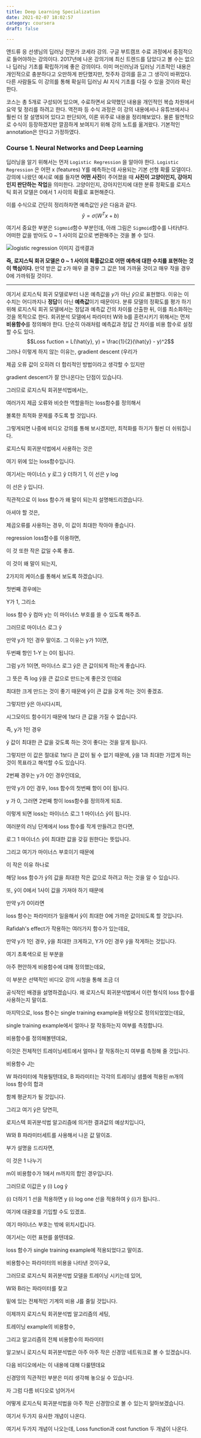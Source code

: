 ```yaml
---
title: Deep Learning Specialization
date: 2021-02-07 18:02:57
category: coursera
draft: false

---
```


앤드류 응 선생님의 딥러닝 전문가 코세라 강의. 구글 부트캠프 수료 과정에서 중점적으로 들어야하는 강의이다. 2017년에 나온 강의기에 최신 트렌드를 담았다고 볼 수는 없으나 딥러닝 기초를 확립하기에 좋은 강의이다. 이미 머신러닝과 딥러닝 기초적인 내용은 개인적으로 충분하다고 오만하게 판단했지만, 첫주차 강의를 듣고 그 생각이 바뀌었다. 다른 사람들도 이 강의를 통해 확실히 딥러닝 AI 지식 기초를 다질 수 있을 것이라 확신한다.

코스는 총 5개로 구성되어 있으며, 수료하면서 요약했던 내용을 개인적인 복습 차원에서 요약 및 정리를 하려고 한다. 역전파 등 수식 과정은 이 강의 내용에서나 유튜브에서나 훨씬 더 잘 설명되어 있다고 판단되어, 이론 위주로 내용을 정리해보았다. 물론 필연적으로 수식이 등장하겠지만 깔끔하게 보여지기 위해 강의 노트를 옮겨왔다. 기본적인 annotation은 안다고 가정하였다.

### Course 1. Neural Networks and Deep Learning

딥러닝을 알기 위해서는 먼저 `Logistic Regression` 을 알아야 한다. `Logistic Regression` 은 어떤 x (features) Y를 예측하는데 사용되는 기본 선형 확률 모델이다. 강의에 나왔던 예시로 예를 들자면 **어떤 사진**이 주어졌을 때 **사진이 고양이인지, 강아지인지 판단하는 작업**을 의미한다. 고양이인지, 강아지인지에 대한 분류 정확도를 로지스틱 회귀 모델은 0에서 1 사이의 확률로 표현해준다. 

이를 수식으로 간단히 정리하자면 예측값인 $\hat{y}$은 다음과 같다.
$$\hat{y} = \sigma(W^Tx + b)$$

여기서 중요한 부분은 `Sigmoid`함수 부분인데, 아래 그림은 `Sigmoid`함수를 나타낸다. 어떠한 값을 받아도 0 ~ 1 사이의 값으로 변환해주는 것을 볼 수 있다.

![logistic regression 이미지 검색결과](https://miro.medium.com/max/2400/1*RqXFpiNGwdiKBWyLJc_E7g.png)


**즉, 로지스틱 회귀 모델은 0 ~ 1 사이의 확률값으로 어떤 예측에 대한 수치를 표현하는 것이 핵심이다.** 만약 받은 값 z가 매우 클 경우 그 값은 1에 가까울 것이고 매우 작을 경우 0에 가까워질 것이다.

---

여기서 로지스틱 회귀 모델로부터 나온 예측값을 $y$가 아닌 $\hat{y}$으로 표현했다. 이유는 이 수치는 어디까지나 **정답**이 아닌 **예측값**이기 때문이다. 분류 모델의 정확도를 평가 하기 위해 로지스틱 회귀 모델에서는 정답과 예측값 간의 차이를 산출한 뒤, 이를 최소화하는 것을 목적으로 한다.  회귀분석 모델에서 파라미터 W와 b를 훈련시키기 위해서는 먼저 **비용함수**를 정의해야 한다. 단순히 아래처럼 예측값과 정답 간 차이를 비용 함수로 설정할 수도 있다. 
$$Loss fuction = L(\hat{y}, y) = \frac{1}{2}(\hat{y} - y)^2$$
그러나 이렇게 하지 않는 이유는, gradient descent (우리가


제곱 오류 값이 오히려 더 합리적인 방법이라고 생각할 수 있지만

gradient descent가 잘 안나온다는 단점이 있습니다.

그러므로 로지스틱 회귀분석법에서는,

여러가지 제곱 오류와 비슷한 역할을하는 loss함수를 정의해서

볼록한 최적화 문제를 주도록 할 것입니다.

그렇게되면 나중에 비디오 강의를 통해 보시겠지만, 최적화를 하기가 훨씬 더 쉬워집니다.

로지스틱 회귀분석법에서 사용하는 것은

여기 위에 있는 loss함수입니다.

여기서는 마이너스 y 로그 ŷ 더하기 1, 이 선은 y log

이 선은 ŷ 입니다.

직관적으로 이 loss 함수가 왜 말이 되는지 설명해드리겠습니다.

아셔야 할 것은,

제곱오류를 사용하는 경우, 이 값이 최대한 작아야 좋습니다.

regression loss함수를 이용하면,

이 것 또한 작은 값일 수록 좋죠.

이 것이 왜 말이 되는지,

2가지의 케이스를 통해서 보도록 하겠습니다.

첫번째 경우에는

Y가 1, 그리소

loss 함수 ŷ 컴마 y는 이 마이너스 부호를 쓸 수 있도록 해주죠.

그러므로 마이너스 로그 ŷ

만약 y가 1인 경우 말이죠. 그 이유는 y가 1이면,

두번째 항인 1-Y 는 0이 됩니다.

그럼 y가 1이면, 마이너스 로그 ŷ은 큰 값이되게 하는게 좋습니다.

그 뜻은 즉 log ŷ을 큰 값으로 만드는게 좋은것 인데요

최대한 크게 만드는 것이 좋기 때문에 ŷ이 큰 값을 갖게 하는 것이 좋겠죠.

그렇지만 ŷ은 아시다시피,

시그모이드 함수이기 때문에 1보다 큰 값을 가질 수 없습니다.

즉, y가 1인 경우

ŷ 값이 최대한 큰 값을 갖도록 하는 것이 좋다는 것을 알게 됩니다.

그렇지만 이 값은 절대로 1보다 큰 값이 될 수 없기 때문에, ŷ을 1과 최대한 가깝게 하는 것이 목표라고 해석할 수도 있습니다.

2번째 경우는 y가 0인 경우인데요,

만약 y가 0인 경우, loss 함수의 첫번째 항이 0이 됩니다.

y 가 0, 그러면 2번째 항이 loss함수를 정의하게 되죠.

이렇게 되면 loss는 마이너스 로그 1 마이너스 ŷ이 됩니다.

여러분의 러닝 단계에서 loss 함수를 작게 만들려고 한다면,

로그 1 마이너스 ŷ이 최대한 값을 갖길 원한다는 뜻입니다.

그리고 여기가 마이너스 부호이기 때문에

이 작은 이유 하나로

해당 loss 함수가 ŷ의 값을 최대한 작은 값으로 하려고 하는 것을 알 수 있습니다.

또, ŷ이 0에서 1사이 값을 가져야 하기 때문에

만약 y가 0이라면

loss 함수는 파라미터가 일을해서 ŷ이 최대한 0에 가까운 값이되도록 할 것입니다.

Rafidah's effect가 작용하는 여러가지 함수가 있는데요,

만약 y가 1인 경우, ŷ을 최대한 크게하고, Y가 0인 경우 ŷ을 작게하는 것입니다.

여기 초록색으로 된 부분을

아주 편안하게 비용함수에 대해 정의했는데요,

이 부분은 선택적인 비디오 강의 시청을 통해 조금 더

공식적인 배경을 설명하겠습니다. 왜 로지스틱 회귀분석법에서 이런 형식의 loss 함수를 사용하는지 말이죠.

마지막으로, loss 함수는 single training example을 바탕으로 정의되었었는데요,

single training example에서 얼마나 잘 작동하는지 여부를 측정합니다.

비용함수를 정의해볼텐데요,

이것은 전체적인 트레이닝세트에서 얼마나 잘 작동하는지 여부를 측정해 줄 것입니다.

비용함수 J는

W 파라미터에 적용될텐데요, B 파라미터는 각각의 트레이닝 샘플에 적용된 m개의 loss 함수의 합과

함께 평균치가 될 것입니다.

그리고 여기 ŷ은 당연히,

로지스텍 회귀분석법 알고리즘에 의거한 결과값의 예상치입니다,

W와 B 파라미터세트를 사용해서 나온 값 말이죠.

부가 설명을 드리자면,

이 것은 1 나누기

m이 비용함수가 1에서 m까지의 합인 경우입니다.

그러므로 이값은 y (i) Log ŷ

(i) 더하기 1 선을 적용하면 y (i) log one 선을 적용하여 ŷ (i)가 됩니다..

여기에 대괄호를 기입할 수도 있겠죠.

여기 마이너스 부호는 밖에 위치시킵니다.

여기서는 이런 표현를 쓸텐데요.

loss 함수가 single training example에 적용되었다고 말이죠.

비용함수는 파라미터의 비용을 나타낸 것이구요,

그러므로 로지스틱 회귀분석법 모델을 트레이닝 시키는데 있어,

W와 B라는 파라미터를 찾고

밑에 있는 전체적인 기계의 비용 J를 줄일 것입니다.

이제까지 로지스틱 회귀분석법 알고리즘의 세팅,

트레이닝 example의 비용함수,

그리고 알고리즘의 전체 비용함수의 파라미터

알고보니 로지스틱 회귀분석법은 아주 아주 작은 신경망 네트워크로 볼 수 있겠습니다.

다음 비디오에서는 이 내용에 대해 다룰텐데요

신경망의 직관적인 부분은 미리 생각해 놓으실 수 있습니다.

자 그럼 다름 비디오로 넘어가서

어떻게 로지스틱 회귀분석법을 아주 작은 신경망으로 볼 수 있는지 알아보겠습니다.


여기서 두가지 유사한 개념이 나온다. 


여기서 두가지 개념이 나오는데, Loss function과 cost function 두 개념이 나온다. 
<!--stackedit_data:
eyJoaXN0b3J5IjpbMTY1MjIxNjQzNiwtNDc5NTU1NzA0LC0yMD
I1MDM3MjA4LDExMDY3MjI1MTksOTA4NzU4MDQyLC0xMzczNTgw
MjVdfQ==
-->
